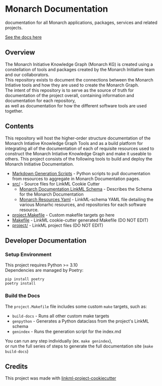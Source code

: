 # Monarch Documentation

documentation for all Monarch applications, packages, services and related projects.

[See the docs here](https://monarch-initiative.github.io/monarch-documentation)


## Overview

The Monarch Initiative Knowledge Graph (Monarch KG) is created using a constellation of tools and packages created by the Monarch Initiative team and our collaborators.  
This repository exists to document the connections between the Monarch Intiative tools and how they are used to create the Monarch Graph.  
The intent of this repository is to serve as the source of truth for documentation of the project overall, containing information and documentation for each repository,  
as well as documentation for how the different software tools are used together.


## Contents

This repository will host the higher-order structure documentation of the Monarch Intiative Knowledge Graph Tools and as a build platform for integrating all of the documentation of each of requisite resources used to construct the Monarch Intiative Knowledge Graph and make it useable to others. This project consists of the following tools to build and deploy the Monarch Initiative Documentation.

- [Markdown Generation Scripts](scripts/) - Python scripts to pull documentation from resources to aggregate in Monarch Documentation pages.
- [src/](src/) - Source files for LinkML Cookie Cutter
    - [Monarch Documentation LinkML Schema](src/monarch_documentation/schema/monarch_documentation.yaml) - Describes the Schema for the Monarch Documentation
    - [Monarch Resources Yaml](src/data/resources.yaml) - LinkML-schema YAML file detailing the various Monarhc resources, and repositories for each software resource.
- [project.Makefile](project.Makefile) - Custom makefile targets go here
- [Makefile](Makefile) - LinkML cookie-cutter generated Makefile (DO NOT EDIT) 
- [project/](project/) - LinkML project files (DO NOT EDIT)


## Developer Documentation

### Setup Environment
 
This project requires Python >= 3.10  
Dependencies are managed by Poetry:
```
pip install poetry
poetry install
```

### Build the Docs

The `project.Makefile` file includes some custom `make` targets, such as: 
- `build-docs` - Runs all other custom make targets
- `genpython` - Generates a Python dataclass from the project's LinkML schema
- `genindex` - Runs the generation script for the index.md

You can run any step individually (ex. `make genindex`),  
or run the full series of steps to generate the full documentation site (`make build-docs`)


## Credits

This project was made with [linkml-project-cookiecutter](https://github.com/linkml/linkml-project-cookiecutter)


